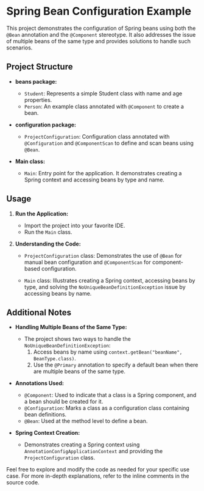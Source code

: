 # Spring Bean Configuration Example

This project demonstrates the configuration of Spring beans using both the `@Bean` annotation and the `@Component` stereotype. It also addresses the issue of multiple beans of the same type and provides solutions to handle such scenarios.

## Project Structure

- **beans package:**
  - `Student`: Represents a simple Student class with name and age properties.
  - `Person`: An example class annotated with `@Component` to create a bean.

- **configuration package:**
  - `ProjectConfiguration`: Configuration class annotated with `@Configuration` and `@ComponentScan` to define and scan beans using `@Bean`.

- **Main class:**
  - `Main`: Entry point for the application. It demonstrates creating a Spring context and accessing beans by type and name.

## Usage

1. **Run the Application:**
    - Import the project into your favorite IDE.
    - Run the `Main` class.

2. **Understanding the Code:**
    - `ProjectConfiguration` class: Demonstrates the use of `@Bean` for manual bean configuration and `@ComponentScan` for component-based configuration.

    - `Main` class: Illustrates creating a Spring context, accessing beans by type, and solving the `NoUniqueBeanDefinitionException` issue by accessing beans by name.

## Additional Notes

- **Handling Multiple Beans of the Same Type:**
    - The project shows two ways to handle the `NoUniqueBeanDefinitionException`:
        1. Access beans by name using `context.getBean("beanName", BeanType.class)`.
        2. Use the `@Primary` annotation to specify a default bean when there are multiple beans of the same type.

- **Annotations Used:**
    - `@Component`: Used to indicate that a class is a Spring component, and a bean should be created for it.
    - `@Configuration`: Marks a class as a configuration class containing bean definitions.
    - `@Bean`: Used at the method level to define a bean.

- **Spring Context Creation:**
    - Demonstrates creating a Spring context using `AnnotationConfigApplicationContext` and providing the `ProjectConfiguration` class.

Feel free to explore and modify the code as needed for your specific use case. For more in-depth explanations, refer to the inline comments in the source code.
